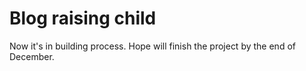 # Blog raising child

Now it's in building process. Hope will finish the project by the end of December.
